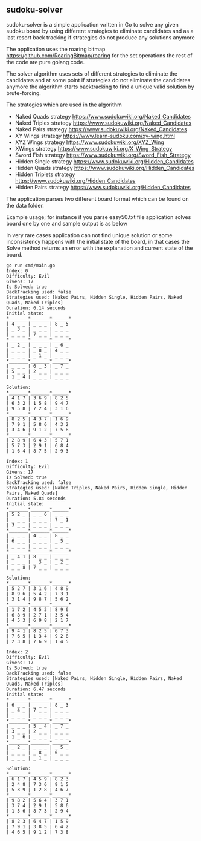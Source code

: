 ## sudoku-solver

sudoku-solver is a simple application written in Go to solve any given sudoku board by using
different strategies to eliminate candidates and as a last resort back tracking if strategies 
do not produce any solutions anymore

The application uses the roaring bitmap https://github.com/RoaringBitmap/roaring for the set 
operations the rest of the code are pure golang code.

The solver algorithm uses sets of different strategies to eliminate the candidates and at some point
if strategies do not eliminate the candidates anymore the algorithm starts backtracking to find 
a unique valid solution by brute-forcing.

The strategies which are used in the algorithm

- Naked Quads strategy https://www.sudokuwiki.org/Naked_Candidates
- Naked Triples strategy https://www.sudokuwiki.org/Naked_Candidates
- Naked Pairs strategy https://www.sudokuwiki.org/Naked_Candidates
- XY Wings strategy https://www.learn-sudoku.com/xy-wing.html
- XYZ Wings strategy https://www.sudokuwiki.org/XYZ_Wing
- XWings strategy https://www.sudokuwiki.org/X_Wing_Strategy
- Sword Fish strategy https://www.sudokuwiki.org/Sword_Fish_Strategy
- Hidden Single strategy https://www.sudokuwiki.org/Hidden_Candidates
- Hidden Quads strategy https://www.sudokuwiki.org/Hidden_Candidates
- Hidden Triplets strategy https://www.sudokuwiki.org/Hidden_Candidates
- Hidden Pairs strategy https://www.sudokuwiki.org/Hidden_Candidates

The application parses two different board format which can be found on the data folder.

Example usage; for instance if you parse easy50.txt file application solves
board one by one and sample output is as below

In very rare cases application can not find unique solution or some inconsistency
happens with the initial state of the board, in that cases the Solve method returns an error
with the explanation and current state of the board.


```
go run cmd/main.go
Index: 0
Difficulty: Evil
Givens: 17
Is Solved: true
BackTracking used: false
Strategies used: [Naked Pairs, Hidden Single, Hidden Pairs, Naked Quads, Naked Triples]
Duration: 6.14 seconds
Initial state: 
*_______*_______*______*
| 4 _ _ | _ _ _ | 8 _ 5 
| _ 3 _ | _ _ _ | _ _ _ 
| _ _ _ | 7 _ _ | _ _ _ 
*_______*_______*______*
| _ 2 _ | _ _ _ | _ 6 _ 
| _ _ _ | _ 8 _ | 4 _ _ 
| _ _ _ | _ 1 _ | _ _ _ 
*_______*_______*______*
| _ _ _ | 6 _ 3 | _ 7 _ 
| 5 _ _ | 2 _ _ | _ _ _ 
| 1 _ 4 | _ _ _ | _ _ _ 

Solution: 
*_______*_______*______*
| 4 1 7 | 3 6 9 | 8 2 5 
| 6 3 2 | 1 5 8 | 9 4 7 
| 9 5 8 | 7 2 4 | 3 1 6 
*_______*_______*______*
| 8 2 5 | 4 3 7 | 1 6 9 
| 7 9 1 | 5 8 6 | 4 3 2 
| 3 4 6 | 9 1 2 | 7 5 8 
*_______*_______*______*
| 2 8 9 | 6 4 3 | 5 7 1 
| 5 7 3 | 2 9 1 | 6 8 4 
| 1 6 4 | 8 7 5 | 2 9 3 

Index: 1
Difficulty: Evil
Givens: 17
Is Solved: true
BackTracking used: false
Strategies used: [Naked Triples, Naked Pairs, Hidden Single, Hidden Pairs, Naked Quads]
Duration: 5.84 seconds
Initial state: 
*_______*_______*______*
| 5 2 _ | _ _ 6 | _ _ _ 
| _ _ _ | _ _ _ | 7 _ 1 
| 3 _ _ | _ _ _ | _ _ _ 
*_______*_______*______*
| _ _ _ | 4 _ _ | 8 _ _ 
| 6 _ _ | _ _ _ | _ 5 _ 
| _ _ _ | _ _ _ | _ _ _ 
*_______*_______*______*
| _ 4 1 | 8 _ _ | _ _ _ 
| _ _ _ | _ 3 _ | _ 2 _ 
| _ _ 8 | 7 _ _ | _ _ _ 

Solution: 
*_______*_______*______*
| 5 2 7 | 3 1 6 | 4 8 9 
| 8 9 6 | 5 4 2 | 7 3 1 
| 3 1 4 | 9 8 7 | 5 6 2 
*_______*_______*______*
| 1 7 2 | 4 5 3 | 8 9 6 
| 6 8 9 | 2 7 1 | 3 5 4 
| 4 5 3 | 6 9 8 | 2 1 7 
*_______*_______*______*
| 9 4 1 | 8 2 5 | 6 7 3 
| 7 6 5 | 1 3 4 | 9 2 8 
| 2 3 8 | 7 6 9 | 1 4 5 

Index: 2
Difficulty: Evil
Givens: 17
Is Solved: true
BackTracking used: false
Strategies used: [Naked Pairs, Hidden Single, Hidden Pairs, Naked Quads, Naked Triples]
Duration: 6.47 seconds
Initial state: 
*_______*_______*______*
| 6 _ _ | _ _ _ | 8 _ 3 
| _ 4 _ | 7 _ _ | _ _ _ 
| _ _ _ | _ _ _ | _ _ _ 
*_______*_______*______*
| _ _ _ | 5 _ 4 | _ 7 _ 
| 3 _ _ | 2 _ _ | _ _ _ 
| 1 _ 6 | _ _ _ | _ _ _ 
*_______*_______*______*
| _ 2 _ | _ _ _ | _ 5 _ 
| _ _ _ | _ 8 _ | 6 _ _ 
| _ _ _ | _ 1 _ | _ _ _ 

Solution: 
*_______*_______*______*
| 6 1 7 | 4 5 9 | 8 2 3 
| 2 4 8 | 7 3 6 | 9 1 5 
| 5 3 9 | 1 2 8 | 4 6 7 
*_______*_______*______*
| 9 8 2 | 5 6 4 | 3 7 1 
| 3 7 4 | 2 9 1 | 5 8 6 
| 1 5 6 | 8 7 3 | 2 9 4 
*_______*_______*______*
| 8 2 3 | 6 4 7 | 1 5 9 
| 7 9 1 | 3 8 5 | 6 4 2 
| 4 6 5 | 9 1 2 | 7 3 8 

```
